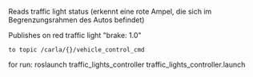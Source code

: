 Reads traffic light status (erkennt eine rote Ampel, die sich im Begrenzungsrahmen des Autos befindet)

Publishes on red traffic light "brake: 1.0"

	to topic /carla/{}/vehicle_control_cmd
for run: roslaunch traffic_lights_controller traffic_lights_controller.launch


